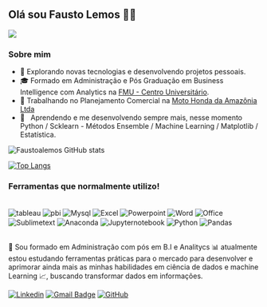 ## Olá sou Fausto Lemos 🚀👋

![](https://komarev.com/ghpvc/?username=faustoalemos&color=006bed)

<h3>Sobre mim</h3>

- 🤔 Explorando novas tecnologias e desenvolvendo projetos pessoais.
- 🎓 Formado em Administração e Pós Graduação em Business Intelligence com Analytics na <a href=https://portal.fmu.br/cursos/pos-graduacao/business-intelligence-com-analytics/>FMU - Centro Universitário</a>.
- 💼 Trabalhando no Planejamento Comercial na <a href=https://www.honda.com.br/institucional/honda-no-brasil>Moto Honda da Amazônia Ltda</a>
- 🌱 &nbsp; Aprendendo e me desenvolvendo sempre mais, nesse momento Python / Scklearn - Métodos Ensemble / Machine Learning / Matplotlib / Estatística.

<!-- 
[![linkedin](https://img.shields.io/badge/LinkedIn-0077B5?style=for-the-badge&logo=linkedin&logoColor=white)](https://www.linkedin.com/faustoalemos)
-->
![Faustoalemos GitHub stats](https://github-readme-stats.vercel.app/api?username=Faustoalemos&show_icons=true&theme=tokyonight)

<!-- 
Abaixo seria o gráfico com as ferramentas que utilizo, como ainda não tenho projeto, vou deixar somente em texto, para utilizar posteriormente retirar o <!-- e o final também.
-->
[![Top Langs](https://github-readme-stats.vercel.app/api/top-langs/?username=Faustoalemos)](https://github.com/Faustoalemos/github-readme-stats)


### Ferramentas que normalmente utilizo!
<div style="display: inline_block"><br/>
   <img align="center" alt="tableau" src="https://img.shields.io/badge/Tableau-E97627?style=for-the-badge&logo=Tableau&logoColor=white" />
   <img align="center" alt="pbi" src="https://img.shields.io/badge/power_bi-F2C811?style=for-the-badge&logo=powerbi&logoColor=black" />
   <img align="center" alt="Mysql" src="https://img.shields.io/badge/MySQL-005C84?style=for-the-badge&logo=mysql&logoColor=white" />
   <img align="center" alt="Excel" src="https://img.shields.io/badge/Microsoft_Excel-217346?style=for-the-badge&logo=microsoft-excel&logoColor=white" />
   <img align="center" alt="Powerpoint" src="https://img.shields.io/badge/Microsoft_PowerPoint-B7472A?style=for-the-badge&logo=microsoft-powerpoint&logoColor=white" />
   <img align="center" alt="Word" src="https://img.shields.io/badge/Microsoft_Word-2B579A?style=for-the-badge&logo=microsoft-word&logoColor=white" />
   <img align="center" alt="Office" src="https://img.shields.io/badge/Microsoft_Office-D83B01?style=for-the-badge&logo=microsoft-office&logoColor=white" />    
   <img align="center" alt="Sublimetext" src="https://img.shields.io/badge/sublime_text-%23575757.svg?&style=for-the-badge&logo=sublime-text&logoColor=important" />   
   <img align="center" alt="Anaconda" src="https://img.shields.io/badge/Anaconda-%2344A833.svg?style=for-the-badge&logo=anaconda&logoColor=white" />  
   <img align="center" alt="Jupyternotebook" src="https://img.shields.io/badge/jupyter-%23FA0F00.svg?style=for-the-badge&logo=jupyter&logoColor=white" />  
   <img align="center" alt="Python" src="https://img.shields.io/badge/python-3670A0?style=for-the-badge&logo=python&logoColor=ffdd54" />  
   <img align="center" alt="Pandas" src="https://img.shields.io/badge/pandas-%23150458.svg?style=for-the-badge&logo=pandas&logoColor=white" />  
</div> <br/>

🚀 Sou formado em Administração com pós em B.I e Analitycs 📊 atualmente estou estudando ferramentas práticas para o mercado para desenvolver e aprimorar ainda mais as minhas habilidades em ciência de dados e machine Learning 📈, buscando transformar dados em informações.

[![Linkedin](https://img.shields.io/badge/-faustoalemos-blue?style=flat-square&logo=Linkedin&logoColor=white&link=LINK-DO-SEU-LINKEDIN)](https://www.linkedin.com/faustoalemos)
[![Gmail Badge](https://img.shields.io/badge/-faustoalemos@email.com-006bed?style=flat-square&logo=Gmail&logoColor=white&link=mailto:faustoalemos@gmail.com)](mailto:SEU-EMAIL)
[![GitHub](https://img.shields.io/github/followers/faustoalemos?label=follow&style=social)](https://github.com/Faustoalemos)




<!--
**Faustoalemos/Faustoalemos** is a ✨ _special_ ✨ repository because its `README.md` (this file) appears on your GitHub profile.

Here are some ideas to get you started:

- 🔭 I’m currently working on ...
- 🌱 I’m currently learning ...
- 👯 I’m looking to collaborate on ...
- 🤔 I’m looking for help with ...
- 💬 Ask me about ...
- 📫 How to reach me: ...
- 😄 Pronouns: ...
- ⚡ Fun fact: ...
-->

